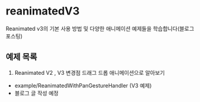 # reanimatedV3
Reanimated v3의 기본 사용 방법 및 다양한 애니메이션 예제들을 학습합니다(블로그 포스팅)

## 예제 목록

1. Reanimated V2 , V3 변경점 드래그 드롭 애니메이션으로 알아보기
  * example/ReanimatedWithPanGestureHandler (V3 예제)
  * 블로그 글 작성 예정
